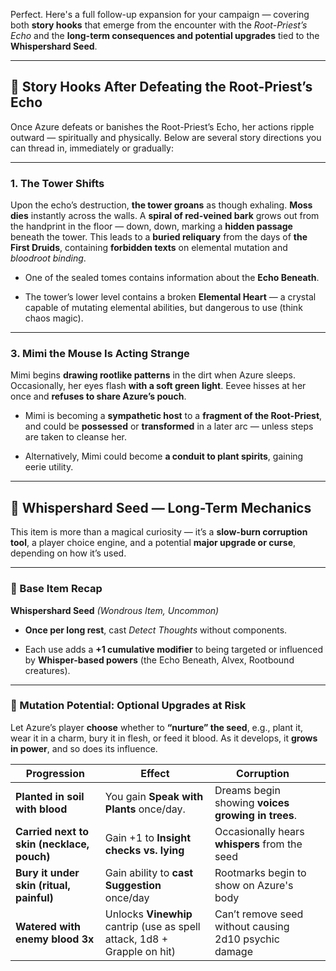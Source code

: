 Perfect. Here's a full follow-up expansion for your campaign — covering both **story hooks** that emerge from the encounter with the _Root-Priest’s Echo_ and the **long-term consequences and potential upgrades** tied to the **Whispershard Seed**.

---

## 🌿 Story Hooks After Defeating the Root-Priest’s Echo

Once Azure defeats or banishes the Root-Priest’s Echo, her actions ripple outward — spiritually and physically. Below are several story directions you can thread in, immediately or gradually:

---

### 1. **The Tower Shifts**

Upon the echo’s destruction, **the tower groans** as though exhaling. **Moss dies** instantly across the walls. A **spiral of red-veined bark** grows out from the handprint in the floor — down, down, marking a **hidden passage** beneath the tower. This leads to a **buried reliquary** from the days of **the First Druids**, containing **forbidden texts** on elemental mutation and _bloodroot binding_.

- One of the sealed tomes contains information about the **Echo Beneath**.
    
- The tower’s lower level contains a broken **Elemental Heart** — a crystal capable of mutating elemental abilities, but dangerous to use (think chaos magic).
    

---

### 3. **Mimi the Mouse Is Acting Strange**

Mimi begins **drawing rootlike patterns** in the dirt when Azure sleeps. Occasionally, her eyes flash **with a soft green light**. Eevee hisses at her once and **refuses to share Azure’s pouch**.

- Mimi is becoming a **sympathetic host** to a **fragment of the Root-Priest**, and could be **possessed** or **transformed** in a later arc — unless steps are taken to cleanse her.
    
- Alternatively, Mimi could become **a conduit to plant spirits**, gaining eerie utility.
    

---

## 🌱 Whispershard Seed — Long-Term Mechanics

This item is more than a magical curiosity — it’s a **slow-burn corruption tool**, a player choice engine, and a potential **major upgrade or curse**, depending on how it’s used.

---

### 💠 Base Item Recap

**Whispershard Seed** _(Wondrous Item, Uncommon)_

- **Once per long rest**, cast _Detect Thoughts_ without components.
    
- Each use adds a **+1 cumulative modifier** to being targeted or influenced by **Whisper-based powers** (the Echo Beneath, Alvex, Rootbound creatures).
    

---

### 🧬 Mutation Potential: Optional Upgrades at Risk

Let Azure’s player **choose** whether to **“nurture” the seed**, e.g., plant it, wear it in a charm, bury it in flesh, or feed it blood. As it develops, it **grows in power**, and so does its influence.

| Progression                                | Effect                                                                   | Corruption                                            |     |
| ------------------------------------------ | ------------------------------------------------------------------------ | ----------------------------------------------------- | --- |
| **Planted in soil with blood**             | You gain **Speak with Plants** once/day.                                 | Dreams begin showing **voices growing in trees**.     |     |
| **Carried next to skin (necklace, pouch)** | Gain +1 to **Insight checks vs. lying**                                  | Occasionally hears **whispers** from the seed         |     |
| **Bury it under skin (ritual, painful)**   | Gain ability to **cast Suggestion** once/day                             | Rootmarks begin to show on Azure's body               |     |
| **Watered with enemy blood 3x**            | Unlocks **Vinewhip** cantrip (use as spell attack, 1d8 + Grapple on hit) | Can’t remove seed without causing 2d10 psychic damage |     |